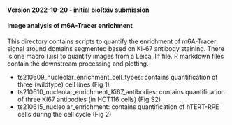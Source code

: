 #### Version 2022-10-20 - initial bioRxiv submission

#### Image analysis of m6A-Tracer enrichment

This directory contains scripts to quantify the enrichment of m6A-Tracer signal around domains segmented based on Ki-67 antibody staining. There is one macro (.ijs) to quantify images from a Leica .lif file. R markdown files contain the downstream processing and plotting.

  * ts210609_nucleolar_enrichment_cell_types: contains quantification of three (wildtype) cell lines (Fig 1)
  * ts210610_nucleolar_enrichment_Ki67_antibodies: contains quantification of three Ki67 antibodies (in HCT116 cells) (Fig S2)
  * ts210615_nucleolar_enrichment: contains quantification of hTERT-RPE cells during the cell cycle (Fig 2)
